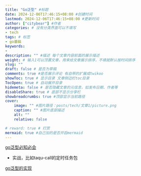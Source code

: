 ```yaml
---
title: "Go泛型" #标题
date: 2024-12-06T17:46:15+08:00 #创建时间
lastmod: 2024-12-06T17:46:15+08:00 #更新时间
author: ["citybear"] #作者
categories: # 没有分类界面可以不填写
- tech
tags: # 标签
- go基础
keywords: 
- 
description: "" #描述 每个文章内容前面的展示描述
weight: # 输入1可以顶置文章，用来给文章展示排序，不填就默认按时间排序
slug: ""
draft: false # 是否为草稿
comments: true #是否展示评论 有自带的扩展成twikoo
showToc: true # 显示目录 文章侧边栏toc目录
TocOpen: true # 自动展开目录
hidemeta: false # 是否隐藏文章的元信息，如发布日期、作者等
disableShare: true # 底部不显示分享栏
showbreadcrumbs: true #顶部显示当前路径
cover:
    image: "" #图片路径：posts/tech/文章1/picture.png
    caption: "" #图片底部描述
    alt: ""
    relative: false

# reward: true # 打赏
mermaid: true #自己加的是否开启mermaid
---
```


[go泛型必知必会](https://o15vj1m4ie.feishu.cn/wiki/Ssnxwvo32iKlYkkG2MzcDC96nHh)
- 实战，比如taqu-call的定时任务包

[go泛型的实现](https://o15vj1m4ie.feishu.cn/wiki/wikcniNwlJqEep5Q9o3DLdFJ5Oe)